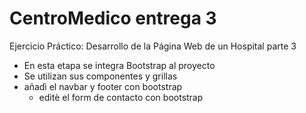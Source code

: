 # CentroMedico entrega 3
Ejercicio Práctico: Desarrollo de la Página Web de un Hospital parte 3
- En esta etapa se integra  Bootstrap al proyecto
- Se utilizan sus componentes y grillas
- añadì el navbar y footer con bootstrap
  - editè el form de contacto con bootstrap
